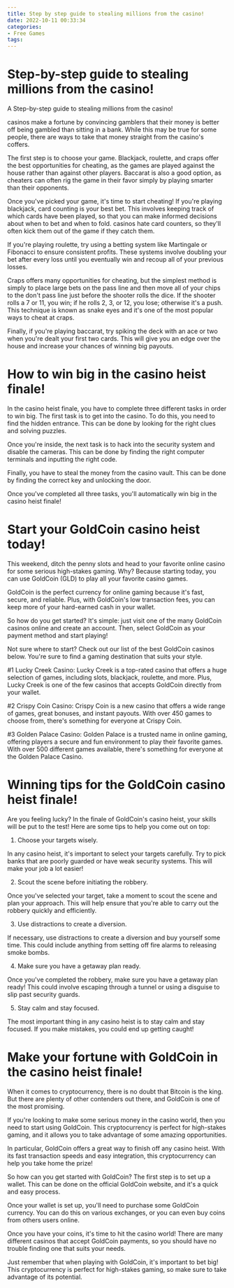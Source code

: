 ```yaml
---
title: Step by step guide to stealing millions from the casino!
date: 2022-10-11 00:33:34
categories:
- Free Games
tags:
---
```



#  Step-by-step guide to stealing millions from the casino!

A Step-by-step guide to stealing millions from the casino!

casinos make a fortune by convincing gamblers that their money is better off being gambled than sitting in a bank. While this may be true for some people, there are ways to take that money straight from the casino's coffers.

The first step is to choose your game. Blackjack, roulette, and craps offer the best opportunities for cheating, as the games are played against the house rather than against other players. Baccarat is also a good option, as cheaters can often rig the game in their favor simply by playing smarter than their opponents.

Once you've picked your game, it's time to start cheating! If you're playing blackjack, card counting is your best bet. This involves keeping track of which cards have been played, so that you can make informed decisions about when to bet and when to fold. casinos hate card counters, so they'll often kick them out of the game if they catch them.

If you're playing roulette, try using a betting system like Martingale or Fibonacci to ensure consistent profits. These systems involve doubling your bet after every loss until you eventually win and recoup all of your previous losses.

Craps offers many opportunities for cheating, but the simplest method is simply to place large bets on the pass line and then move all of your chips to the don't pass line just before the shooter rolls the dice. If the shooter rolls a 7 or 11, you win; if he rolls 2, 3, or 12, you lose; otherwise it's a push. This technique is known as snake eyes and it's one of the most popular ways to cheat at craps.


 Finally, if you're playing baccarat, try spiking the deck with an ace or two when you're dealt your first two cards. This will give you an edge over the house and increase your chances of winning big payouts.

#  How to win big in the casino heist finale!

In the casino heist finale, you have to complete three different tasks in order to win big. The first task is to get into the casino. To do this, you need to find the hidden entrance. This can be done by looking for the right clues and solving puzzles.

Once you're inside, the next task is to hack into the security system and disable the cameras. This can be done by finding the right computer terminals and inputting the right code.

Finally, you have to steal the money from the casino vault. This can be done by finding the correct key and unlocking the door.

Once you've completed all three tasks, you'll automatically win big in the casino heist finale!

#  Start your GoldCoin casino heist today!

This weekend, ditch the penny slots and head to your favorite online casino for some serious high-stakes gaming. Why? Because starting today, you can use GoldCoin (GLD) to play all your favorite casino games.

GoldCoin is the perfect currency for online gaming because it's fast, secure, and reliable. Plus, with GoldCoin's low transaction fees, you can keep more of your hard-earned cash in your wallet.

So how do you get started? It's simple: just visit one of the many GoldCoin casinos online and create an account. Then, select GoldCoin as your payment method and start playing!

Not sure where to start? Check out our list of the best GoldCoin casinos below. You're sure to find a gaming destination that suits your style.

#1 Lucky Creek Casino: Lucky Creek is a top-rated casino that offers a huge selection of games, including slots, blackjack, roulette, and more. Plus, Lucky Creek is one of the few casinos that accepts GoldCoin directly from your wallet.

#2 Crispy Coin Casino: Crispy Coin is a new casino that offers a wide range of games, great bonuses, and instant payouts. With over 450 games to choose from, there's something for everyone at Crispy Coin.

#3 Golden Palace Casino: Golden Palace is a trusted name in online gaming, offering players a secure and fun environment to play their favorite games. With over 500 different games available, there's something for everyone at the Golden Palace Casino.

#  Winning tips for the GoldCoin casino heist finale!

Are you feeling lucky? In the finale of GoldCoin's casino heist, your skills will be put to the test! Here are some tips to help you come out on top:

1. Choose your targets wisely.

In any casino heist, it's important to select your targets carefully. Try to pick banks that are poorly guarded or have weak security systems. This will make your job a lot easier!

2. Scout the scene before initiating the robbery.

Once you've selected your target, take a moment to scout the scene and plan your approach. This will help ensure that you're able to carry out the robbery quickly and efficiently.

3. Use distractions to create a diversion.

If necessary, use distractions to create a diversion and buy yourself some time. This could include anything from setting off fire alarms to releasing smoke bombs.

4. Make sure you have a getaway plan ready.

Once you've completed the robbery, make sure you have a getaway plan ready! This could involve escaping through a tunnel or using a disguise to slip past security guards.

5. Stay calm and stay focused.

The most important thing in any casino heist is to stay calm and stay focused. If you make mistakes, you could end up getting caught!

#  Make your fortune with GoldCoin in the casino heist finale!

When it comes to cryptocurrency, there is no doubt that Bitcoin is the king. But there are plenty of other contenders out there, and GoldCoin is one of the most promising.

If you're looking to make some serious money in the casino world, then you need to start using GoldCoin. This cryptocurrency is perfect for high-stakes gaming, and it allows you to take advantage of some amazing opportunities.

In particular, GoldCoin offers a great way to finish off any casino heist. With its fast transaction speeds and easy integration, this cryptocurrency can help you take home the prize!

So how can you get started with GoldCoin? The first step is to set up a wallet. This can be done on the official GoldCoin website, and it's a quick and easy process.

Once your wallet is set up, you'll need to purchase some GoldCoin currency. You can do this on various exchanges, or you can even buy coins from others users online.

Once you have your coins, it's time to hit the casino world! There are many different casinos that accept GoldCoin payments, so you should have no trouble finding one that suits your needs.

Just remember that when playing with GoldCoin, it's important to bet big! This cryptocurrency is perfect for high-stakes gaming, so make sure to take advantage of its potential.


